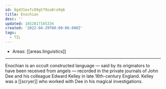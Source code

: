 ```yaml
---
id: 8gd31exfc89gt79za8ro9q6
title: Enochian
desc: ''
updated: 1652817165334
created: '2022-04-29T00:00:00.000Z'
tags:
  - TIL
---
```


- Areas: [[areas.linguistics]]

---

Enochian is an occult constructed language — said by its originators to have been received from angels — recorded in the private journals of John Dee and his colleague Edward Kelley in late 16th-century England. Kelley was a [[scryer]] who worked with Dee in his magical investigations.

